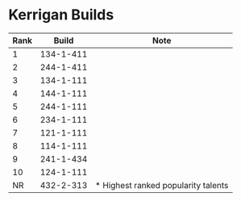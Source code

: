 # Kerrigan Builds

Rank | Build     | Note
---- | -----     | ----
  1  | 134-1-411 | 
  2  | 244-1-411 | 
  3  | 134-1-111 | 
  4  | 144-1-111 | 
  5  | 244-1-111 | 
  6  | 234-1-111 | 
  7  | 121-1-111 | 
  8  | 114-1-111 | 
  9  | 241-1-434 | 
  10 | 124-1-111 | 
  NR | 432-2-313 | * Highest ranked popularity talents
